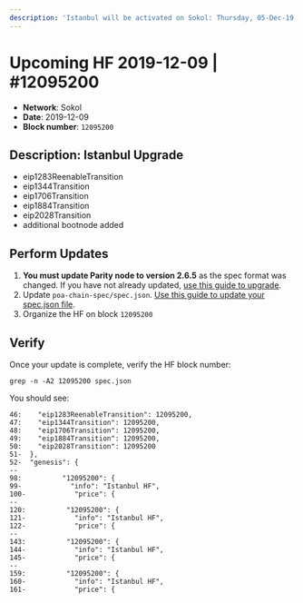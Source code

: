 ```yaml
---
description: 'Istanbul will be activated on Sokol: Thursday, 05-Dec-19 at ~ 11:00 UTC'
---
```


# Upcoming HF  2019-12-09 \| \#12095200

* **Network**: Sokol
* **Date**: 2019-12-09
* **Block number**: `12095200`

## Description: Istanbul Upgrade 

* eip1283ReenableTransition
* eip1344Transition
* eip1706Transition
* eip1884Transition
* eip2028Transition
* additional bootnode added

## Perform Updates

1. **You must update Parity node to version 2.6.5** as the spec format was changed. If you have not already updated,  [use this guide to upgrade](../parity-upgrade-guide.md).
2. Update `poa-chain-spec/spec.json`. [Use this guide to update your spec.json file](sokol-spec.json-hard-fork-update.md).
3. Organize the HF on block `12095200`

## Verify 

Once your update is complete,  verify the HF block number:

```text
grep -n -A2 12095200 spec.json
```

You should see:

```text
46:    "eip1283ReenableTransition": 12095200,
47:    "eip1344Transition": 12095200,
48:    "eip1706Transition": 12095200,
49:    "eip1884Transition": 12095200,
50:    "eip2028Transition": 12095200
51-  },
52-  "genesis": {
--
98:          "12095200": {
99-            "info": "Istanbul HF",
100-            "price": {
--
120:          "12095200": {
121-            "info": "Istanbul HF",
122-            "price": {
--
143:          "12095200": {
144-            "info": "Istanbul HF",
145-            "price": {
--
159:          "12095200": {
160-            "info": "Istanbul HF",
161-            "price": {
```



